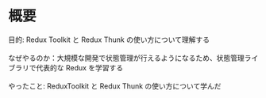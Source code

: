 # 概要

目的: Redux Toolkit と Redux Thunk の使い方について理解する<br><br>
なぜやるのか：大規模な開発で状態管理が行えるようになるため、状態管理ライブラリで代表的な Redux を学習する<br><br>
やったこと: ReduxToolkit と Redux Thunk の使い方について学んだ
